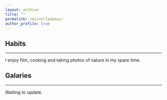 ```yaml
---
layout: archive
title: ""
permalink: /miscellaneous/
author_profile: true
---
```


## Habits
---
I enjoy film, cooking and taking photos of nature in my spare time.

## Galaries
---
Waiting to update.
